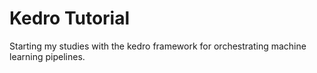 # Kedro Tutorial
Starting my studies with the kedro framework for orchestrating machine learning pipelines.
